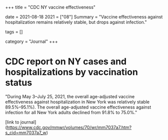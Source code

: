 +++
title = "CDC NY vaccine effectiveness"

date = 2021-08-18
2021 = ["08"]
Summary = "Vaccine effectiveness against hospitalization remains relatively stable, but drops against infection."

tags = []

category = "Journal"
+++

# CDC report on NY cases and hospitalizations by vaccination status

"During May 3–July 25, 2021, the overall age-adjusted vaccine effectiveness against hospitalization in New York was relatively stable 89.5%–95.1%).
The overall age-adjusted vaccine effectiveness against infection for all New York adults declined from 91.8% to 75.0%."

[link to journal] (https://www.cdc.gov/mmwr/volumes/70/wr/mm7037a7.htm?s_cid=mm7037a7_w)



